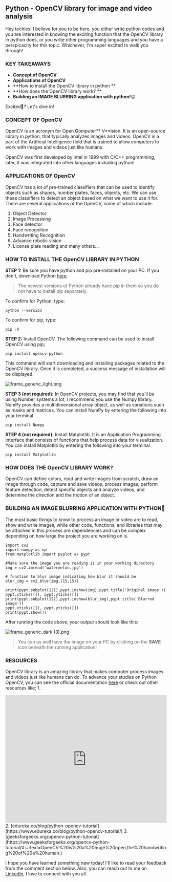 ## Python - OpenCV library for image and video analysis

Hey techies! I believe for you to be here, you either write python codes and you are interested in knowing the exciting function that the OpenCV library in python does, or you write other programming languages and you have a perspicacity for this topic. Whichever, I'm super excited to walk you through!

### KEY TAKEAWAYS
-  **Concept of OpenCV**
-  **Applications of OpenCV**
-  **How to install the OpenCV library in python **
-  **How does the OpenCV library work? **
-  **Building an IMAGE BLURRING application with python!**😊

Excited🎉? Let's dive in!

### CONCEPT OF OpenCV
OpenCV is an acronym for Open **C**omputer** V**ision. It is an open-source library in python, that typically analyzes images and videos. OpenCV is a part of the Artificial Intelligence field that is trained to allow computers to work with images and videos just like humans. 

OpenCV was first developed by intel in 1999 with C/C++ programming, later, it was integrated into other languages including python!

### APPLICATIONS OF OpenCV 
OpenCV has a lot of pre-trained classifiers that can be used to identify objects such as shapes, number plates, faces, objects, etc. We can use these classifiers to detect an object based on what we want to use it for. There are several applications of the OpenCV, some of which include:

1. Object Detector
2. Image Processing
3. Face detector
4. Face recognition
5. Handwriting Recognition
6. Advance robotic vision
7. License plate reading and many others...

### HOW TO INSTALL THE OpenCV LIBRARY IN PYTHON
**STEP 1:** 
Be sure you have python and pip pre-installed on your PC. If you don't, download Python [here](https://www.python.org/). 

> The newest versions of Python already have pip in them so you do not have to install pip separately.

 To confirm for Python, type:

```python --version```


To confirm for pip, type:

```pip -V``` 

**STEP 2:** 
Install OpenCV. The following command can be used to install OpenCV using pip;


```pip install opencv-python``` 


This command will start downloading and installing packages related to the OpenCV library. Once it is completed, a success message of installation will be displayed.

![frame_generic_light.png](https://cdn.hashnode.com/res/hashnode/image/upload/v1636438794833/lEu5e2rJ6.png)

**STEP 3 (not required):**
In OpenCV projects, you may find that you'll be using Number systems a lot, I recommend you use the Numpy library. NumPy provides a multidimensional array object, as well as variations such as masks and matrices. You can install NumPy by entering the following into your terminal

```pip install Numpy```

**STEP 4 (not required):** Install Matplotlib. It is an Application Programming Interface that consists of functions that help process data for visualization. You can install Matplotlib by entering the following into your terminal

```pip install Matplotlib```

### HOW DOES THE OpenCV LIBRARY WORK?
OpenCV can define colors, read and write images from scratch, draw an image through code, capture and save videos, process images, perform feature detection, detect specific objects and analyze videos, and determine the direction and the motion of an object.

### BUILDING AN IMAGE BLURRING APPLICATION WITH PYTHON🎉
The most basic things to know to process an image or video are to read, show and write images, while other code, functions, and libraries that may be attached in this process are dependencies and can be complex depending on how large the project you are working on is.

```
import cv2
import numpy as np
from matplotlib import pyplot as pypt

#Make sure the image you are reading is in your working directory
img = cv2.imread('watermelon.jpg')

# function to blur image indicating how blur it should be
blur_img = cv2.blur(img,(15,15))

print(pypt.subplot(121),pypt.imshow(img),pypt.title('Original image'))
pypt.xticks([]), pypt.yticks([])
print(pypt.subplot(122),pypt.imshow(blur_img),pypt.title('Blurred image'))
pypt.xticks([]), pypt.yticks([])
print(pypt.show())

```
           
After running the code above, your output should look like this:


![frame_generic_dark (3).png](https://cdn.hashnode.com/res/hashnode/image/upload/v1636404049436/WZU0xebaC.png)

> You can as well have the image on your PC by clicking on the **SAVE** icon beneath the running application! 


### RESOURCES
OpenCV library is an amazing library that makes computer process images and videos just like humans can do.
To advance your studies on Python OpenCV, you can see the official documentation  [here](https://pdfroom.com/books/opencv-python-tutorials-documentation/qlgyyaxmgMG) or check out other resources like;
1. 
<iframe width="100%" height="400" src="https://www.youtube.com/embed/oXlwWbU8l2o" title="YouTube video player" frameborder="0" allow="accelerometer; autoplay; clipboard-write; encrypted-media; gyroscope; picture-in-picture" allowfullscreen="0">
</iframe>
2.  [edureka.co/blog/python-opencv-tutorial](https://www.edureka.co/blog/python-opencv-tutorial/) 
3.  [geeksforgeeks.org/opencv-python-tutorial](https://www.geeksforgeeks.org/opencv-python-tutorial/#:~:text=OpenCV%20is%20a%20huge%20open,the%20handwriting%20of%20a%20human.) 

I hope you have learned something new today! I'll like to read your feedback from the comment section below. Also, you can reach out to me on [LinkedIn](https://linkedin.com/in/gracesoyebi), I love to connect with you all.







